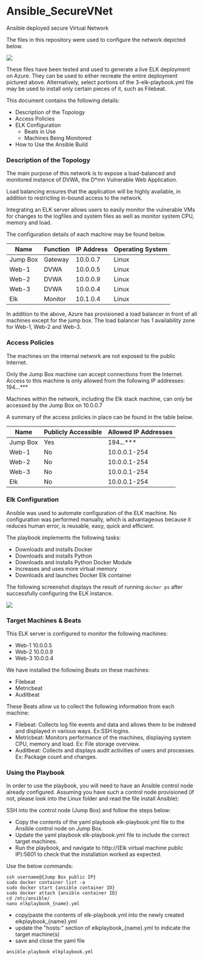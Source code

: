 # Ansible_SecureVNet
Ansible deployed secure Virtual Network

The files in this repository were used to configure the network depicted below.

<img src="https://github.com/OmarG13/Ansible_SecureVNet_with_ElkStack/blob/main/Diagrams/Elk%20integration%20into%20Secure%20VM%20Diagram.png?raw=true">

These files have been tested and used to generate a live ELK deployment on Azure. They can be used to either recreate the entire deployment pictured above. Alternatively, select portions of the 3-elk-playbook.yml file may be used to install only certain pieces of it, such as Filebeat.

This document contains the following details:
- Description of the Topology
- Access Policies
- ELK Configuration
  - Beats in Use
  - Machines Being Monitored
- How to Use the Ansible Build


### Description of the Topology

The main purpose of this network is to expose a load-balanced and monitored instance of DVWA, the D*mn Vulnerable Web Application.

Load balancing ensures that the application will be highly available, in addition to restricting in-bound access to the network.

Integrating an ELK server allows users to easily monitor the vulnerable VMs for changes to the logfiles and system files as well as monitor system CPU, memory and load.

The configuration details of each machine may be found below.

| Name     | Function | IP Address | Operating System |
|----------|----------|------------|------------------|
| Jump Box | Gateway  | 10.0.0.7   | Linux            |
| Web-1    | DVWA     | 10.0.0.5   | Linux            |  
| Web-2    | DVWA     | 10.0.0.9   | Linux            |
| Web-3    | DVWA     | 10.0.0.4   | Linux            |
| Elk      | Monitor  | 10.1.0.4   | Linux            |

In addition to the above, Azure has provisioned a load balancer in front of all machines except for the jump box. The load balancer has 1 availability zone for Web-1, Web-2 and Web-3.

### Access Policies

The machines on the internal network are not exposed to the public Internet. 

Only the Jump Box machine can accept connections from the Internet. Access to this machine is only allowed from the following IP addresses: 194.***.***.***

Machines within the network, including the Elk stack machine, can only be accessed by the Jump Box on 10.0.0.7

A summary of the access policies in place can be found in the table below.

| Name     | Publicly Accessible | Allowed IP Addresses |
|----------|---------------------|----------------------|
| Jump Box | Yes                 | 194.***.***.***      |
| Web-1    | No                  | 10.0.0.1-254         |
| Web-2    | No                  | 10.0.0.1-254         |
| Web-3    | No                  | 10.0.0.1-254         |
| Elk      | No                  | 10.0.0.1-254         |

### Elk Configuration

Ansible was used to automate configuration of the ELK machine. No configuration was performed manually, which is advantageous because it reduces human error, is reusable, easy, quick and efficient. 

The playbook implements the following tasks:
- Downloads and installs Docker
- Downloads and installs Python
- Downloads and installs Python Docker Module
- Increases and uses more virtual memory
- Downloads and launches Docker Elk container

The following screenshot displays the result of running `docker ps` after successfully configuring the ELK instance.

<img src="https://github.com/OmarG13/Ansible_SecureVNet_with_ElkStack/blob/main/Diagrams/Elk%20Docker.PNG?raw=true">

### Target Machines & Beats
This ELK server is configured to monitor the following machines:
- Web-1 10.0.0.5
- Web-2 10.0.0.9
- Web-3 10.0.0.4

We have installed the following Beats on these machines:
- Filebeat
- Metricbeat
- Auditbeat

These Beats allow us to collect the following information from each machine:
- Filebeat: Collects log file events and data and allows them to be indexed and displayed in various ways. Ex:SSH logins.
- Metricbeat: Monitors performance of the machines, displaying system CPU, memory and load. Ex: File storage overview.
- Auditbeat: Collects and displays audit activities of users and processes. Ex: Package count and changes.

### Using the Playbook
In order to use the playbook, you will need to have an Ansible control node already configured. Assuming you have such a control node provisioned (if not, please look into the Linux folder and read the file install Ansible): 

SSH into the control node (Jump Box) and follow the steps below:
- Copy the contents of the yaml playbook elk-playbook.yml file to the Ansible control node on Jump Box.
- Update the yaml playbook elk-playbook.yml file to include the correct target machines.
- Run the playbook, and navigate to http://{Elk virtual machine public IP}:5601 to check that the installation worked as expected.

Use the below commands:
```
ssh username@{Jump Box public IP}
sudo docker container list -a
sudo docker start {ansible container ID}
sudo docker attach {ansible container ID}
cd /etc/ansible/
nano elkplaybook_{name}.yml
```
* copy/paste the contents of elk-playbook.yml into the newly created elkplaybook_{name}.yml
* update the "hosts:" section of elkplaybook_{name}.yml to indicate the target machine(s)
* save and close the yaml file
```
ansible-playbook elkplaybook.yml
```
